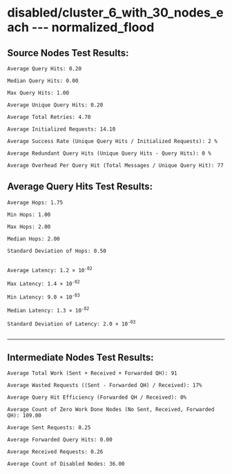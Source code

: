 # disabled/cluster_6_with_30_nodes_each --- normalized_flood
## Source Nodes Test Results:
	Average Query Hits: 0.20

	Median Query Hits: 0.00

	Max Query Hits: 1.00

	Average Unique Query Hits: 0.20

	Average Total Retries: 4.70

	Average Initialized Requests: 14.10

	Average Success Rate (Unique Query Hits / Initialized Requests): 2 %

	Average Redundant Query Hits (Unique Query Hits - Query Hits): 0 %

	Average Overhead Per Query Hit (Total Messages / Unique Query Hit): 77



## Average Query Hits Test Results:
<pre><code>Average Hops: 1.75

Min Hops: 1.00

Max Hops: 2.00

Median Hops: 2.00

Standard Deviation of Hops: 0.50


Average Latency: 1.2 × 10<sup>-02</sup>

Max Latency: 1.4 × 10<sup>-02</sup>

Min Latency: 9.0 × 10<sup>-03</sup>

Median Latency: 1.3 × 10<sup>-02</sup>

Standard Deviation of Latency: 2.0 × 10<sup>-03</sup>

</code></pre>

---------------------------------------------
## Intermediate Nodes Test Results:

	Average Total Work (Sent + Received + Forwarded QH): 91

	Average Wasted Requests ((Sent - Forwarded QH) / Received): 17%

	Average Query Hit Efficiency (Forwarded QH / Received): 0%

	Average Count of Zero Work Done Nodes (No Sent, Received, Forwarded QH): 109.00

	Average Sent Requests: 0.25

	Average Forwarded Query Hits: 0.00

	Average Received Requests: 0.26

	Average Count of Disabled Nodes: 36.00

